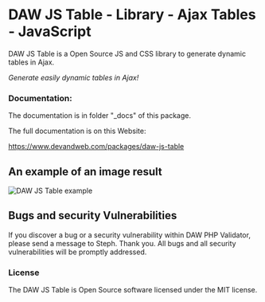 # DAW JS Table - Library - Ajax Tables - JavaScript

DAW JS Table is a Open Source JS and CSS library to generate dynamic tables in Ajax.

*Generate easily dynamic tables in Ajax!*




### Documentation:

The documentation is in folder "_docs" of this package.

The full documentation is on this Website:

https://www.devandweb.com/packages/daw-js-table






## An example of an image result

![DAW JS Table example](https://www.devandweb.fr/medias/upload/package/daw-js-table-example.png)






## Bugs and security Vulnerabilities

If you discover a bug or a security vulnerability within DAW PHP Validator, please send a message to Steph. Thank you.
All bugs and all security vulnerabilities will be promptly addressed.




### License

The DAW JS Table is Open Source software licensed under the MIT license.